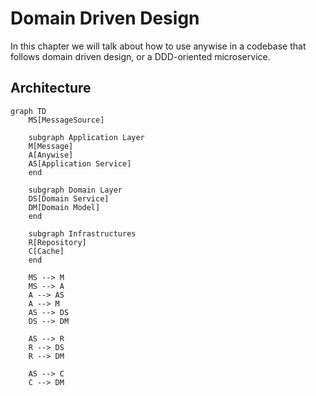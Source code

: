 # Domain Driven Design

In this chapter we will talk about how to use anywise in a codebase that follows domain driven design, or a DDD-oriented microservice.

## Architecture

```mermaid
graph TD
    MS[MessageSource]

    subgraph Application Layer
    M[Message]
    A[Anywise]
    AS[Application Service]
    end

    subgraph Domain Layer
    DS[Domain Service]
    DM[Domain Model]
    end

    subgraph Infrastructures
    R[Repository]
    C[Cache]
    end
    
    MS --> M
    MS --> A
    A --> AS
    A --> M
    AS --> DS
    DS --> DM

    AS --> R
    R --> DS
    R --> DM

    AS --> C
    C --> DM
```
